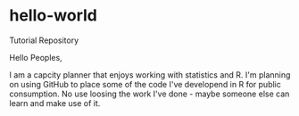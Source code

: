 # hello-world
Tutorial Repository

Hello Peoples,

I am a capcity planner that enjoys working with statistics and R. I'm planning on using GitHub to place some of the code I've developend in R for public consumption. No use loosing the work I've done - maybe someone else can learn and make use of it.
